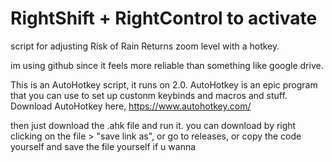 # RightShift + RightControl to activate
script for adjusting Risk of Rain Returns zoom level with a hotkey.

im using github since it feels more reliable than something like google drive.

This is an AutoHotkey script, it runs on 2.0.
AutoHotkey is an epic program that you can use to set up custonm keybinds and macros and stuff.
Download AutoHotkey here, https://www.autohotkey.com/

then just download the .ahk file and run it.
you can download by right clicking on the file > "save link as", or go to releases, or copy the code yourself and save the file yourself if u wanna
